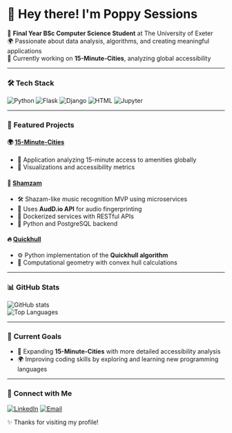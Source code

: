 # 👋 Hey there! I'm Poppy Sessions
🚀 **Final Year BSc Computer Science Student** at The University of Exeter  
🌍 Passionate about data analysis, algorithms, and creating meaningful applications  
📌 Currently working on **15-Minute-Cities**, analyzing global accessibility

---

### 🛠️ **Tech Stack**
![Python](https://img.shields.io/badge/Python-3776AB?style=for-the-badge&logo=python&logoColor=white)
![Flask](https://img.shields.io/badge/Flask-000000?style=for-the-badge&logo=flask&logoColor=white)
![Django](https://img.shields.io/badge/Django-092E20?style=for-the-badge&logo=django&logoColor=white)
![HTML](https://img.shields.io/badge/HTML-E34F26?style=for-the-badge&logo=html5&logoColor=white)
![Jupyter](https://img.shields.io/badge/Jupyter-F37626?style=for-the-badge&logo=jupyter&logoColor=white)

---

### 🚀 **Featured Projects**
#### 🌍 [15-Minute-Cities](https://github.com/poppyts25/15-Minute-Cities)
- 🌆 Application analyzing 15-minute access to amenities globally
- 🔹 Visualizations and accessibility metrics

#### 🎵 [Shamzam](https://github.com/poppyts25/Shamzam)
- 🛠️ Shazam-like music recognition MVP using microservices
- 🔹 Uses **AudD.io API** for audio fingerprinting
- 🔹 Dockerized services with RESTful APIs
- 🔹 Python and PostgreSQL backend

#### 🔥 [Quickhull](https://github.com/poppyts25/Quickhull)
- ⚙️ Python implementation of the **Quickhull algorithm**
- 🔹 Computational geometry with convex hull calculations

---

### 📊 **GitHub Stats**
![GitHub stats](https://github-readme-stats.vercel.app/api?username=poppyts25&show_icons=true&theme=radical)  
![Top Languages](https://github-readme-stats.vercel.app/api/top-langs/?username=poppyts25&layout=compact&theme=radical)

---

### 🚀 **Current Goals**
- 🎯 Expanding **15-Minute-Cities** with more detailed accessibility analysis
- 🌍 Improving coding skills by exploring and learning new programming languages

---

### 🌟 **Connect with Me**
[![LinkedIn](https://img.shields.io/badge/LinkedIn-0A66C2?style=for-the-badge&logo=linkedin&logoColor=white)](https://www.linkedin.com/in/ps626)
[![Email](https://img.shields.io/badge/Gmail-D14836?style=for-the-badge&logo=gmail&logoColor=white)](poppysessions@gmail.com)

✨ Thanks for visiting my profile!
  

